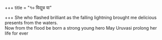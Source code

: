 +++
title = "१० विद्युन्न या"

+++
She who flashed brilliant as the falling lightning brought me delicious presents from the waters.  
     Now from the flood be born a strong young hero May Uruvasi prolong her life for ever